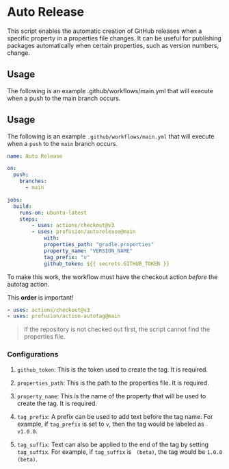 # Auto Release

This script enables the automatic creation of GitHub releases when a specific property in a properties file changes. It can be useful for publishing packages automatically when certain properties, such as version numbers, change.


## Usage
The following is an example .github/workflows/main.yml that will execute when a push to the main branch occurs.

## Usage

The following is an example `.github/workflows/main.yml` that will execute when a `push` to the `main` branch occurs.

```yaml
name: Auto Release

on:
  push:
    branches:
      - main

jobs:
  build:
    runs-on: ubuntu-latest
    steps:
        - uses: actions/checkout@v3
        - uses: profusion/autorelease@main
            with:
            properties_path: "gradle.properties"
            property_name: "VERSION_NAME"
            tag_prefix: "v"
            github_token: ${{ secrets.GITHUB_TOKEN }}
```

To make this work, the workflow must have the checkout action _before_ the autotag action.

This **order** is important!

```yaml
- uses: actions/checkout@v3
- uses: profusion/action-autotag@main
```

> If the repository is not checked out first, the script cannot find the properties file.

### Configurations

1. `github_token`: This is the token used to create the tag. It is required.

2. `properties_path`: This is the path to the properties file. It is required.

3. `property_name`: This is the name of the property that will be used to create the tag. It is required.

4. `tag_prefix`: A prefix can be used to add text before the tag name. For example, if `tag_prefix` is set to `v`, then the tag would be labeled as `v1.0.0`.

5. `tag_suffix`: Text can also be applied to the end of the tag by setting `tag_suffix`. For example, if `tag_suffix` is ` (beta)`, the tag would be `1.0.0 (beta)`.
